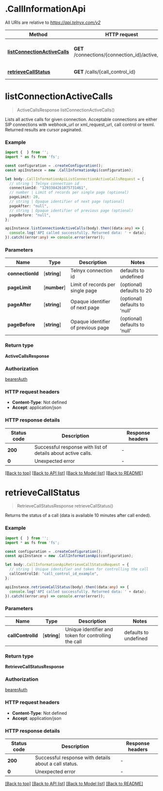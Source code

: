 # .CallInformationApi

All URIs are relative to *https://api.telnyx.com/v2*

Method | HTTP request | Description
------------- | ------------- | -------------
[**listConnectionActiveCalls**](CallInformationApi.md#listConnectionActiveCalls) | **GET** /connections/{connection_id}/active_calls | List all active calls for given connection
[**retrieveCallStatus**](CallInformationApi.md#retrieveCallStatus) | **GET** /calls/{call_control_id} | Retrieve a call status


# **listConnectionActiveCalls**
> ActiveCallsResponse listConnectionActiveCalls()

Lists all active calls for given connection. Acceptable connections are either SIP connections with webhook_url or xml_request_url, call control or texml. Returned results are cursor paginated. 

### Example


```typescript
import {  } from '';
import * as fs from 'fs';

const configuration = .createConfiguration();
const apiInstance = new .CallInformationApi(configuration);

let body:.CallInformationApiListConnectionActiveCallsRequest = {
  // string | Telnyx connection id
  connectionId: "1293384261075731461",
  // number | Limit of records per single page (optional)
  pageLimit: 20,
  // string | Opaque identifier of next page (optional)
  pageAfter: "null",
  // string | Opaque identifier of previous page (optional)
  pageBefore: "null",
};

apiInstance.listConnectionActiveCalls(body).then((data:any) => {
  console.log('API called successfully. Returned data: ' + data);
}).catch((error:any) => console.error(error));
```


### Parameters

Name | Type | Description  | Notes
------------- | ------------- | ------------- | -------------
 **connectionId** | [**string**] | Telnyx connection id | defaults to undefined
 **pageLimit** | [**number**] | Limit of records per single page | (optional) defaults to 20
 **pageAfter** | [**string**] | Opaque identifier of next page | (optional) defaults to 'null'
 **pageBefore** | [**string**] | Opaque identifier of previous page | (optional) defaults to 'null'


### Return type

**ActiveCallsResponse**

### Authorization

[bearerAuth](README.md#bearerAuth)

### HTTP request headers

 - **Content-Type**: Not defined
 - **Accept**: application/json


### HTTP response details
| Status code | Description | Response headers |
|-------------|-------------|------------------|
**200** | Successful response with list of details about active calls. |  -  |
**0** | Unexpected error |  -  |

[[Back to top]](#) [[Back to API list]](README.md#documentation-for-api-endpoints) [[Back to Model list]](README.md#documentation-for-models) [[Back to README]](README.md)

# **retrieveCallStatus**
> RetrieveCallStatusResponse retrieveCallStatus()

Returns the status of a call (data is available 10 minutes after call ended).

### Example


```typescript
import {  } from '';
import * as fs from 'fs';

const configuration = .createConfiguration();
const apiInstance = new .CallInformationApi(configuration);

let body:.CallInformationApiRetrieveCallStatusRequest = {
  // string | Unique identifier and token for controlling the call
  callControlId: "call_control_id_example",
};

apiInstance.retrieveCallStatus(body).then((data:any) => {
  console.log('API called successfully. Returned data: ' + data);
}).catch((error:any) => console.error(error));
```


### Parameters

Name | Type | Description  | Notes
------------- | ------------- | ------------- | -------------
 **callControlId** | [**string**] | Unique identifier and token for controlling the call | defaults to undefined


### Return type

**RetrieveCallStatusResponse**

### Authorization

[bearerAuth](README.md#bearerAuth)

### HTTP request headers

 - **Content-Type**: Not defined
 - **Accept**: application/json


### HTTP response details
| Status code | Description | Response headers |
|-------------|-------------|------------------|
**200** | Successful response with details about a call status. |  -  |
**0** | Unexpected error |  -  |

[[Back to top]](#) [[Back to API list]](README.md#documentation-for-api-endpoints) [[Back to Model list]](README.md#documentation-for-models) [[Back to README]](README.md)



